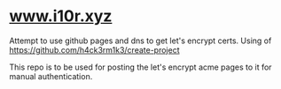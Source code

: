 # www.i10r.xyz

Attempt to use github pages and dns to get let's encrypt certs. Using of https://github.com/h4ck3rm1k3/create-project

This repo is to be used for posting the let's encrypt acme pages to it for manual authentication.
